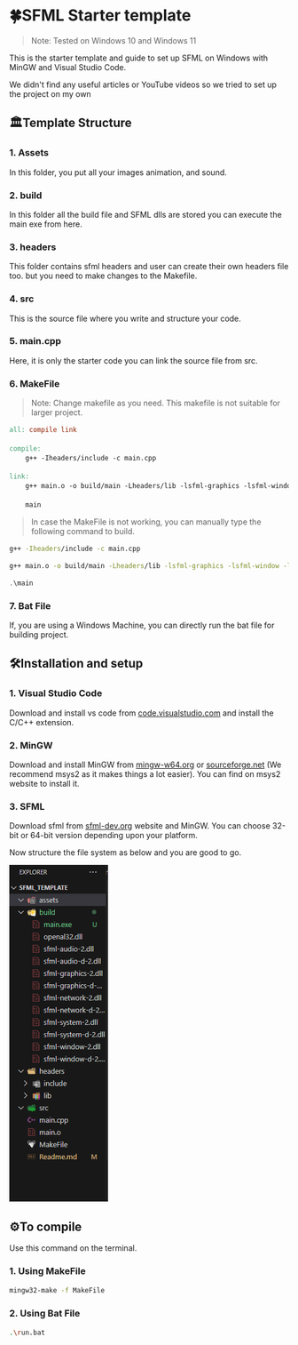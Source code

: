# 🍀SFML Starter template

> Note: Tested on Windows 10 and Windows 11

This is the starter template and guide to set up SFML on Windows with MinGW and Visual Studio Code.<br>

We didn't find any useful articles or YouTube videos so we tried to set up the project on my own

## 🏛️Template Structure

### 1. Assets

In this folder, you put all your images animation, and sound.

### 2. build

In this folder all the build file and SFML dlls are stored you can execute the main exe from here.

### 3. headers

This folder contains sfml headers and user can create their own headers file too. but you need to make changes to the Makefile.

### 4. src

This is the source file where you write and structure your code.

### 5. main.cpp

Here, it is only the starter code you can link the source file from src.

### 6. MakeFile

> Note: Change makefile as you need. This makefile is not suitable for larger project.

```makefile
all: compile link

compile:
	g++ -Iheaders/include -c main.cpp

link:
	g++ main.o -o build/main -Lheaders/lib -lsfml-graphics -lsfml-window -lsfml-system -lopengl32 -lsfml-audio

	main
```

> In case the MakeFile is not working, you can manually type the following command to build.

```bash
g++ -Iheaders/include -c main.cpp
```

```bash
g++ main.o -o build/main -Lheaders/lib -lsfml-graphics -lsfml-window -lsfml-system -lopengl32 -lsfml-audio
```

```cpp
.\main
```

### 7. Bat File

If, you are using a Windows Machine, you can directly run the bat file for building project.

## 🛠️Installation and setup

### 1. Visual Studio Code

Download and install vs code from [ code.visualstudio.com](https://code.visualstudio.com/download) and install the C/C++ extension.

### 2. MinGW

Download and install MinGW from [mingw-w64.org](https://www.mingw-w64.org/downloads/) or [sourceforge.net](https://sourceforge.net/projects/mingw/) (We recommend msys2 as it makes things a lot easier). You can find on msys2 website to install it.

### 3. SFML

Download sfml from [sfml-dev.org](https://www.sfml-dev.org/download/sfml/2.6.0/) website and MinGW. You can choose 32-bit or 64-bit version depending upon your platform.

Now structure the file system as below and you are good to go.

![](/assets/file_sys.png "file structure ")

## ⚙️To compile

Use this command on the terminal.

### 1. Using MakeFile

```bash
mingw32-make -f MakeFile
```

### 2. Using Bat File

```bash
.\run.bat
```
